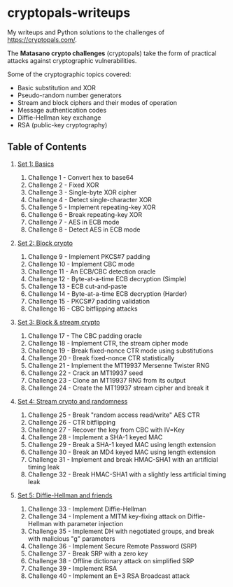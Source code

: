 
# cryptopals-writeups

My writeups and Python solutions to the challenges of https://cryptopals.com/.

The **Matasano crypto challenges** (cryptopals) take the form of practical attacks against cryptographic vulnerabilities. 

Some of the cryptographic topics covered:

- Basic substitution and XOR
- Pseudo-random number generators
- Stream and  block ciphers and their modes of operation
- Message authentication codes
- Diffie-Hellman key exchange
- RSA (public-key cryptography)

## Table of Contents
1. [Set 1: Basics](Set1_Basics)
	1. Challenge 1 - Convert hex to base64
	2. Challenge 2 - Fixed XOR
	3. Challenge 3 - Single-byte XOR cipher
	4. Challenge 4 - Detect single-character XOR
	5. Challenge 5 - Implement repeating-key XOR
	6. Challenge 6 - Break repeating-key XOR
	7. Challenge 7 - AES in ECB mode
	8. Challenge 8 - Detect AES in ECB mode

2. [Set 2: Block crypto](Set2_Block_crypto)
	1. Challenge 9 - Implement PKCS#7 padding
	2. Challenge 10 - Implement CBC mode
	3. Challenge 11 - An ECB/CBC detection oracle
	4. Challenge 12 - Byte-at-a-time ECB decryption (Simple)
	5. Challenge 13 - ECB cut-and-paste
	6. Challenge 14 - Byte-at-a-time ECB decryption (Harder)
	7. Challenge 15 - PKCS#7 padding validation
	8. Challenge 16 - CBC bitflipping attacks

3. [Set 3: Block & stream crypto](Set3_Block_and_stream_crypto)
	1. Challenge 17 - The CBC padding oracle
	2. Challenge 18 - Implement CTR, the stream cipher mode
	3. Challenge 19 - Break fixed-nonce CTR mode using substitutions
	4. Challenge 20 - Break fixed-nonce CTR statistically
	5. Challenge 21 - Implement the MT19937 Mersenne Twister RNG
	6. Challenge 22 - Crack an MT19937 seed
	7. Challenge 23 - Clone an MT19937 RNG from its output
	8. Challenge 24 - Create the MT19937 stream cipher and break it

4. [Set 4: Stream crypto and randomness](Set4_Stream_crypto_and_randomness)
	1. Challenge 25 - Break "random access read/write" AES CTR
	2. Challenge 26 - CTR bitflipping
	3. Challenge 27 - Recover the key from CBC with IV=Key
	4. Challenge 28 - Implement a SHA-1 keyed MAC
	5. Challenge 29 - Break a SHA-1 keyed MAC using length extension
	6. Challenge 30 - Break an MD4 keyed MAC using length extension
	7. Challenge 31 - Implement and break HMAC-SHA1 with an artificial timing leak
	8. Challenge 32 - Break HMAC-SHA1 with a slightly less artificial timing leak

5. [Set 5: Diffie-Hellman and friends](Set5_Diffie-Hellman_and_friends)
	1. Challenge 33 - Implement Diffie-Hellman
	2. Challenge 34 - Implement a MITM key-fixing attack on Diffie-Hellman with parameter injection
	3. Challenge 35 - Implement DH with negotiated groups, and break with malicious "g" parameters
	4. Challenge 36 - Implement Secure Remote Password (SRP)
	5. Challenge 37 - Break SRP with a zero key
	6. Challenge 38 - Offline dictionary attack on simplified SRP
	7. Challenge 39 - Implement RSA
	8. Challenge 40 - Implement an E=3 RSA Broadcast attack

